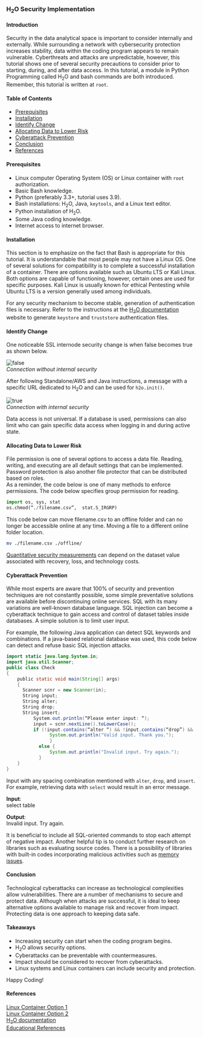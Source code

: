 ### H<sub>2</sub>O Security Implementation

#### Introduction

Security in the data analytical space is important to consider internally and externally. While surrounding a network with cybersecurity protection increases stability, data within the coding program appears to remain vulnerable. Cyberthreats and attacks are unpredictable, however, this tutorial shows one of several security precautions to consider prior to starting, during, and after data access. In this tutorial, a module in Python Programming called H<sub>2</sub>O and bash commands are both introduced. Remember, this tutorial is written at `root`.  

#### Table of Contents

* [Prerequisites](#prerequisites)
* [Installation](#installation)
* [Identify Change](#identify-change)
* [Allocating Data to Lower Risk](#allocating-data-to-lower-risk)
* [Cyberattack Prevention](cyberattack-prevention)
* [Conclusion](#conclusion)
* [References](#references)

#### Prerequisites

* Linux computer Operating System (OS) or Linux container with `root` authorization.
* Basic Bash knowledge.
* Python (preferably 3.3+, tutorial uses 3.9).
* Bash installations: H<sub>2</sub>O, Java, `keytools`, and a Linux text editor.
* Python installation of H<sub>2</sub>O.
* Some Java coding knowledge.
* Internet access to internet browser.

#### Installation

This section is to emphasize on the fact that Bash is appropriate for this tutorial. It is understandable that most people may not have a Linux OS. One of several solutions for compatibility is to complete a successful installation of a container. There are options available such as Ubuntu LTS or Kali Linux. Both options are capable of functioning, however, certain ones are used for specific purposes. Kali Linux is usually known for ethical Pentesting while Ubuntu LTS is a version generally used among individuals.  

For any security mechanism to become stable, generation of authentication files is necessary. Refer to the instructions at the [H<sub>2</sub>O documentation](https://h2o-release.s3.amazonaws.com/h2o/rel-xu/3/docs-website/h2o-docs/index.html) website to generate `keystore` and `truststore` authentication files.  

#### Identify Change

One noticeable SSL internode security change is when false becomes true as shown below.  

![false](/engineering-education/h2o-security-implementation/false.jpg)    
_Connection without internal security_  

After following Standalone/AWS and Java instructions, a message with a specific URL dedicated to H<sub>2</sub>O and can be used for `h2o.init()`.  

![true](/engineering-education/h2o-security-implementation/true.jpg)    
_Connection with internal security_  

Data access is not universal. If a database is used, permissions can also limit who can gain specific data access when logging in and during active state.  

#### Allocating Data to Lower Risk

File permission is one of several options to access a data file. Reading, writing, and executing are all default settings that can be implemented. Password protection is also another file protector that can be distributed based on roles.  
As a reminder, the code below is one of many methods to enforce permissions. The code below specifies group permission for reading.  

```python
import os, sys, stat
os.chmod(“./filename.csv”,  stat.S_IRGRP)
```

This code below can move filename.csv to an offline folder and can no longer be accessible online at any time. Moving a file to a different online folder location.  

```bash
mv ./filename.csv ./offline/
```

[Quantitative security measurements](https://www.edx.org/microbachelors/nyux-cybersecurity-fundamentals) can depend on the dataset value associated with recovery, loss, and technology costs.  

#### Cyberattack Prevention

While most experts are aware that 100% of security and prevention techniques are not constantly possible, some simple preventative solutions are available before discontinuing online services. SQL with its many variations are well-known database language. SQL injection can become a cyberattack technique to gain access and control of dataset tables inside databases. A simple solution is to limit user input.  

For example, the following Java application can detect SQL keywords and combinations. If a java-based relational database was used, this code below can detect and refuse basic SQL injection attacks.  

```Java
import static java.lang.System.in;
import java.util.Scanner;
public class Check
{
    public static void main(String[] args)
    {
      Scanner scnr = new Scanner(in);
      String input;
      String alter;
      String drop;
      String insert;
          System.out.println(“Please enter input: “);
          input = scnr.nextLine().toLowerCase();
          if (!input.contains(“alter “) && !input.contains(“drop”) && !input.contains(“insert”) && !input.contains(“select”)) {
                System.out.println("Valid input. Thank you.");
                }
            else {
                System.out.println("Invalid input. Try again.");
            }
    }
}
```  


Input with any spacing combination mentioned with `alter`, `drop`, and `insert`. For example, retrieving data with `select` would result in an error message.  

**Input**:  
select table  

**Output**:  
Invalid input. Try again.  

It is beneficial to include all SQL-oriented commands to stop each attempt of negative impact. Another helpful tip is to conduct further research on libraries such as evaluating source codes. There is a possibility of libraries with built-in codes incorporating malicious activities such as [memory issues](https://www.edx.org/microbachelors/nyux-cybersecurity-fundamentals).  

#### Conclusion

Technological cyberattacks can increase as technological complexities allow vulnerabilities. There are a number of mechanisms to secure and protect data. Although when attacks are successful, it is ideal to keep alternative options available to manage risk and recover from impact. Protecting data is one approach to keeping data safe.  

#### Takeaways

* Increasing security can start when the coding program begins.
* H<sub>2</sub>O allows security options.
* Cyberattacks can be preventable with countermeasures.
* Impact should be considered to recover from cyberattacks.
* Linux systems and Linux containers can include security and protection.

Happy Coding!  

#### References

[Linux Container Option 1](https://www.zdnet.com/article/minimal-ubuntu-for-containers-and-clouds/#:~:text=While%20that%20release%20is%20useful%20mostly%20for%20hobbyists%2C,the%20standard%20Docker%20Hub%20Ubuntu%2018.04%20LTS%20image.)  
[Linux Container Option 2](https://kali.org/)  
[H<sub>2</sub>O documentation](https://h2o-release.s3.amazonaws.com/h2o/rel-xu/3/docs-website/h2o-docs/index.html)  
[Educational References](https://www.edx.org/microbachelors/nyux-cybersecurity-fundamentals)  
